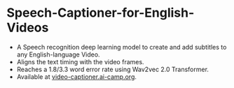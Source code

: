 # Speech-Captioner-for-English-Videos
- A Speech recognition deep learning model to create and add subtitles to any English-language Video.
- Aligns the text timing with the video frames.
- Reaches a 1.8/3.3 word error rate using Wav2vec 2.0 Transformer.
- Available at [video-captioner.ai-camp.org](video-captioner.ai-camp.org).
